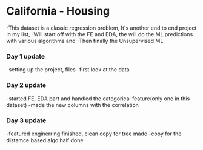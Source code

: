 # California - Housing
-This dataset is a classic regression problem, It's another end to end project in my list, 
-Will start off with the FE and EDA, the will do the ML predictions with various algorithms and
-Then finally the Unsupervised ML

### Day 1 update

-setting up the project, files
-first look at the data

### Day 2 update

-started FE, EDA part and handled the categorical feature(only one in this dataset)
-made the new columns with the correlation

### Day 3 update

-featured enginerring finished, clean copy for tree made
-copy for the distamce based algo half done